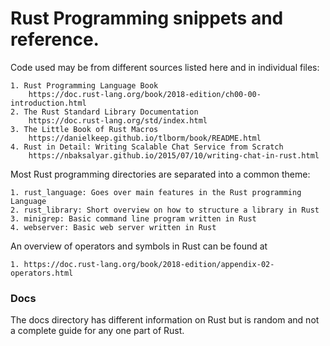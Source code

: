 # Rust Programming snippets and reference. 

Code used may be from different sources listed here and in individual files:

    1. Rust Programming Language Book
        https://doc.rust-lang.org/book/2018-edition/ch00-00-introduction.html
    2. The Rust Standard Library Documentation
        https://doc.rust-lang.org/std/index.html
    3. The Little Book of Rust Macros
        https://danielkeep.github.io/tlborm/book/README.html
    4. Rust in Detail: Writing Scalable Chat Service from Scratch
        https://nbaksalyar.github.io/2015/07/10/writing-chat-in-rust.html

Most Rust programming directories are separated into a common theme:
    
    1. rust_language: Goes over main features in the Rust programming Language
    2. rust_library: Short overview on how to structure a library in Rust
    3. minigrep: Basic command line program written in Rust
    4. webserver: Basic web server written in Rust
    
An overview of operators and symbols in Rust can be found at

    1. https://doc.rust-lang.org/book/2018-edition/appendix-02-operators.html
    
### Docs
The docs directory has different information on Rust but is random and not
a complete guide for any one part of Rust.